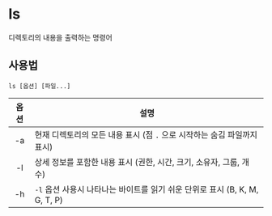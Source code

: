 # ls

디렉토리의 내용을 출력하는 명령어

## 사용법

``` shell
ls [옵션] [파일...]
```

| 옵션 | 설명 |
|:-----:|------|
| -a   | 현재 디렉토리의 모든 내용 표시 (점 `.` 으로 시작하는 숨김 파일까지 표시) |
| -l   | 상세 정보를 포함한 내용 표시 (권한, 시간, 크기, 소유자, 그룹, 개수) |
| -h   | `-l` 옵션 사용시 나타나는 바이트를 읽기 쉬운 단위로 표시 (B, K, M, G, T, P) | 

